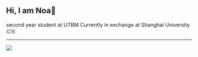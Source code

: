## Hi, I am Noa👋
second year student at UTBM
Currently in exchange at Shanghai University 🇨🇳 
<hr>
<img src="https://github-readme-stats.vercel.app/api/top-langs/?username=aonfu&theme=gruvbox&layout=compact"/>
<!--
**Aonfu/Aonfu** is a ✨ _special_ ✨ repository because its `README.md` (this file) appears on your GitHub profile.

Here are some ideas to get you started:

- 🔭 I’m currently working on ...
- 🌱 I’m currently learning ...
- 👯 I’m looking to collaborate on ...
- 🤔 I’m looking for help with ...
- 💬 Ask me about ...
- 📫 How to reach me: ...
- 😄 Pronouns: ...
- ⚡ Fun fact: ...
-->
